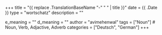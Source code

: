 +++
title        = "{{ replace .TranslationBaseName "-" " " | title }}"
date         = {{ .Date }}
type         = "wortschatz"
description  = ""

e_meaning    = ""
d_meaning    = ""
author       = "avimehenwal"
tags         = ["Noun"]                     # Noun, Verb, Adjactive, Adverb
categories   = ["Deutsch", "German"]
+++

